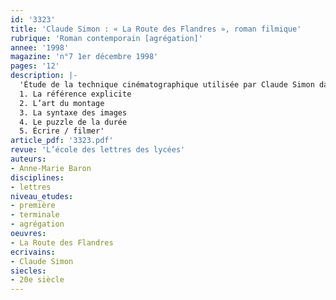 ```yaml
---
id: '3323'
title: 'Claude Simon : « La Route des Flandres », roman filmique'
rubrique: 'Roman contemporain [agrégation]'
annee: '1998'
magazine: 'n°7 1er décembre 1998'
pages: '12'
description: |-
  'Étude de la technique cinématographique utilisée par Claude Simon dans l’écriture de son roman…
  1. La référence explicite
  2. L’art du montage
  3. La syntaxe des images
  4. Le puzzle de la durée
  5. Écrire / filmer'
article_pdf: '3323.pdf'
revue: 'L’école des lettres des lycées'
auteurs:
- Anne-Marie Baron
disciplines:
- lettres
niveau_etudes:
- première
- terminale
- agrégation
oeuvres:
- La Route des Flandres
ecrivains:
- Claude Simon
siecles:
- 20e siècle
---
```

